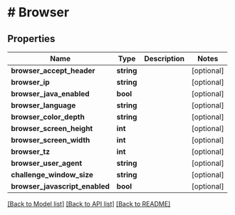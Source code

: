 # # Browser

## Properties

Name | Type | Description | Notes
------------ | ------------- | ------------- | -------------
**browser_accept_header** | **string** |  | [optional]
**browser_ip** | **string** |  | [optional]
**browser_java_enabled** | **bool** |  | [optional]
**browser_language** | **string** |  | [optional]
**browser_color_depth** | **string** |  | [optional]
**browser_screen_height** | **int** |  | [optional]
**browser_screen_width** | **int** |  | [optional]
**browser_tz** | **int** |  | [optional]
**browser_user_agent** | **string** |  | [optional]
**challenge_window_size** | **string** |  | [optional]
**browser_javascript_enabled** | **bool** |  | [optional]

[[Back to Model list]](../../README.md#models) [[Back to API list]](../../README.md#endpoints) [[Back to README]](../../README.md)
